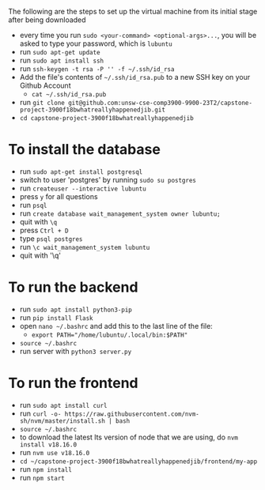 The following are the steps to set up the virtual machine from its initial stage after being downloaded
- every time you run `sudo <your-command> <optional-args>...`, you will be asked to type your password, which is `lubuntu`
- run `sudo apt-get update`
- run `sudo apt install ssh`
- run `ssh-keygen -t rsa -P '' -f ~/.ssh/id_rsa`
- Add the file's contents of `~/.ssh/id_rsa.pub` to a new SSH key on your Github Account
    - `cat ~/.ssh/id_rsa.pub`
- run `git clone git@github.com:unsw-cse-comp3900-9900-23T2/capstone-project-3900f18bwhatreallyhappenedjib.git`
- `cd capstone-project-3900f18bwhatreallyhappenedjib`

# To install the database

- run `sudo apt-get install postgresql`
- switch to user 'postgres' by running `sudo su postgres`
- run `createuser --interactive lubuntu`
- press `y` for all questions
- run `psql`
- run `create database wait_management_system owner lubuntu;`
- quit with `\q`
- press `Ctrl + D`
- type `psql postgres`
- run `\c wait_management_system lubuntu`
- quit with '\q'

# To run the backend

- run `sudo apt install python3-pip`
- run `pip install Flask`
- open `nano ~/.bashrc` and add this to the last line of the file:
    - `export PATH="/home/lubuntu/.local/bin:$PATH"`
- `source ~/.bashrc`
- run server with `python3 server.py`

# To run the frontend

- run `sudo apt install curl`
- run `curl -o- https://raw.githubusercontent.com/nvm-sh/nvm/master/install.sh | bash`
- `source ~/.bashrc`
- to download the latest lts version of node that we are using, do `nvm install v18.16.0`
- run `nvm use v18.16.0`
- `cd ~/capstone-project-3900f18bwhatreallyhappenedjib/frontend/my-app`
- run `npm install`
- run `npm start`
